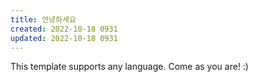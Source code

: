 ```yaml
---
title: 안녕하세요
created: 2022-10-18 0931
updated: 2022-10-18 0931
---
```


This template supports any language. Come as you are! :)

